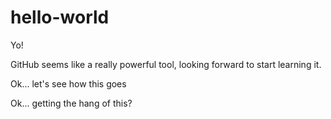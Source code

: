 # hello-world
Yo!

GitHub seems like a really powerful tool, looking forward to start learning it.

Ok... let's see how this goes

Ok... getting the hang of this?

